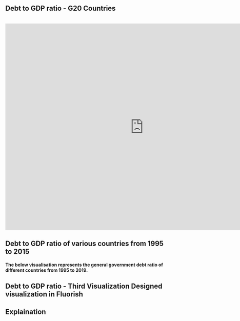 ## Debt to GDP ratio - G20 Countries
<br>
<iframe src="https://data.oecd.org/chart/6vxT" width="860" height="645" style="border: 0" mozallowfullscreen="true" webkitallowfullscreen="true" allowfullscreen="true"><a href="https://data.oecd.org/chart/6vxT" target="_blank">OECD Chart: General government debt, Total, % of GDP, Annual, 1995 – 2020</a></iframe>

## Debt to GDP ratio of various countries from 1995 to 2015
#### The below visualisation represents the general government debt ratio of different countries from 1995 to 2019.

<div class="flourish-embed flourish-chart" data-src="visualisation/7691691"><script src="https://public.flourish.studio/resources/embed.js"></script></div>

## Debt to GDP ratio - Third Visualization Designed visualization in Fluorish

<div class="flourish-embed flourish-scatter" data-src="visualisation/7700348"><script src="https://public.flourish.studio/resources/embed.js"></script></div>

## Explaination 
